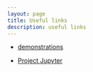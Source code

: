```yaml
---
layout: page
title: Useful links
description: useful links
---
```


- [demonstrations](../demos/index.html)

- [Project Jupyter](https://jupyter.org/) 
